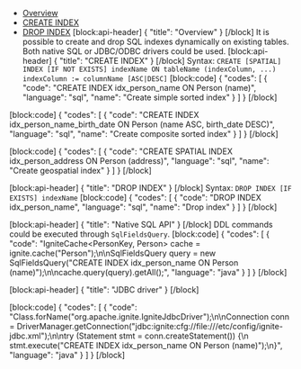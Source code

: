 * [Overview](#section-overview)
* [CREATE INDEX](#section-create-index)
* [DROP INDEX](#section-drop-index)
[block:api-header]
{
  "title": "Overview"
}
[/block]
It is possible to create and drop SQL indexes dynamically on existing tables. Both native SQL or JDBC/ODBC drivers could be used.
[block:api-header]
{
  "title": "CREATE INDEX"
}
[/block]
Syntax:
`CREATE [SPATIAL] INDEX [IF NOT EXISTS] indexName ON tableName (indexColumn, ...)`
`indexColumn := columnName [ASC|DESC]`
[block:code]
{
  "codes": [
    {
      "code": "CREATE INDEX idx_person_name ON Person (name)",
      "language": "sql",
      "name": "Create simple sorted index"
    }
  ]
}
[/block]

[block:code]
{
  "codes": [
    {
      "code": "CREATE INDEX idx_person_name_birth_date ON Person (name ASC, birth_date DESC)",
      "language": "sql",
      "name": "Create composite sorted index"
    }
  ]
}
[/block]

[block:code]
{
  "codes": [
    {
      "code": "CREATE SPATIAL INDEX idx_person_address ON Person (address)",
      "language": "sql",
      "name": "Create geospatial index"
    }
  ]
}
[/block]

[block:api-header]
{
  "title": "DROP INDEX"
}
[/block]
Syntax:
`DROP INDEX [IF EXISTS] indexName`
[block:code]
{
  "codes": [
    {
      "code": "DROP INDEX idx_person_name",
      "language": "sql",
      "name": "Drop index"
    }
  ]
}
[/block]

[block:api-header]
{
  "title": "Native SQL API"
}
[/block]
DDL commands could be executed through `SqlFieldsQuery`.
[block:code]
{
  "codes": [
    {
      "code": "IgniteCache<PersonKey, Person> cache = ignite.cache(\"Person\");\n\nSqlFieldsQuery query = new SqlFieldsQuery(\"CREATE INDEX idx_person_name ON Person (name)\");\n\ncache.query(query).getAll();",
      "language": "java"
    }
  ]
}
[/block]

[block:api-header]
{
  "title": "JDBC driver"
}
[/block]

[block:code]
{
  "codes": [
    {
      "code": "Class.forName(\"org.apache.ignite.IgniteJdbcDriver\");\n\nConnection conn = DriverManager.getConnection(\"jdbc:ignite:cfg://file:///etc/config/ignite-jdbc.xml\");\n\ntry (Statement stmt = conn.createStatement()) {\n    stmt.execute(\"CREATE INDEX idx_person_name ON Person (name)\");\n}",
      "language": "java"
    }
  ]
}
[/block]